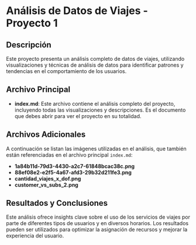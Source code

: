 # Análisis de Datos de Viajes - Proyecto 1

## Descripción
Este proyecto presenta un análisis completo de datos de viajes, utilizando visualizaciones y técnicas de análisis de datos para identificar patrones y tendencias en el comportamiento de los usuarios.

## Archivo Principal
- **index.md**: Este archivo contiene el análisis completo del proyecto, incluyendo todas las visualizaciones y descripciones. Es el documento que debes abrir para ver el proyecto en su totalidad.

## Archivos Adicionales
A continuación se listan las imágenes utilizadas en el análisis, que también están referenciadas en el archivo principal `index.md`:
- **1a84b11d-79d3-4430-a2c7-61848bcac38c.png**
- **88ef08e2-e2f5-4a67-afd3-29b32d211fe3.png**
- **cantidad_viajes_x_dof.png**
- **customer_vs_subs_2.png**

## Resultados y Conclusiones
Este análisis ofrece insights clave sobre el uso de los servicios de viajes por parte de diferentes tipos de usuarios y en diversos horarios. Los resultados pueden ser utilizados para optimizar la asignación de recursos y mejorar la experiencia del usuario.
